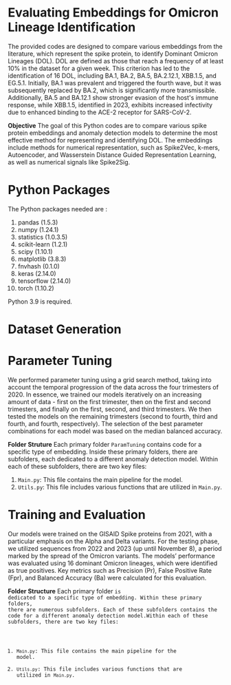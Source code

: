 # Evaluating Embeddings for Omicron Lineage Identification
The provided codes are designed to compare various embeddings from the literature, which represent the spike protein, to identify Dominant Omicron Lineages (DOL). DOL are defined as those that reach a frequency of at least 10% in the dataset for a given week. This criterion has led to the identification of 16 DOL, including BA.1, BA.2, BA.5, BA.2.12.1, XBB.1.5, and EG.5.1. Initially, BA.1 was prevalent and triggered the fourth wave, but it was subsequently replaced by BA.2, which is significantly more transmissible. Additionally, BA.5 and BA.12.1 show stronger evasion of the host's immune response, while XBB.1.5, identified in 2023, exhibits increased infectivity due to enhanced binding to the ACE-2 receptor for SARS-CoV-2.

**Objective**
The goal of this Python codes are to compare various spike protein embeddings and anomaly detection models to determine the most effective method for representing and identifying DOL. The embeddings include methods for numerical representation, such as Spike2Vec, k-mers, Autoencoder, and Wasserstein Distance Guided Representation Learning, as well as numerical signals like Spike2Sig.

# Python Packages
The Python packages needed are : 
1. pandas (1.5.3)
2. numpy (1.24.1)
3. statistics (1.0.3.5)
4. scikit-learn (1.2.1)
5. scipy (1.10.1)
6. matplotlib (3.8.3)
7. fnvhash (0.1.0)
8. keras (2.14.0)
9. tensorflow (2.14.0)
10. torch (1.10.2)


Python 3.9 is required.

# Dataset Generation

# Parameter Tuning 
We performed parameter tuning using a grid search method, taking into account the temporal progression of the data across the four trimesters of 2020. In essence, we trained our models iteratively on an increasing amount of data - first on the first trimester, then on the first and second trimesters, and finally on the first, second, and third trimesters. We then tested the models on the remaining trimesters (second to fourth, third and fourth, and fourth, respectively). The selection of the best parameter combinations for each model was based on the median balanced accuracy.

**Folder Struture**
Each primary folder <code>ParamTuning</code> contains code for a specific type of embedding. Inside these primary folders, there are subfolders, each dedicated to a different anomaly detection model. Within each of these subfolders, there are two key files:

1) <code>Main.py</code>: This file contains the main pipeline for the model.
2) <code>Utils.py</code>: This file includes various functions that are utilized in <code>Main.py</code>.

# Training and Evaluation
Our models were trained on the GISAID Spike proteins from 2021, with a particular emphasis on the Alpha and Delta variants. For the testing phase, we utilized sequences from 2022 and 2023 (up until November 8), a period marked by the spread of the Omicron variants. The models’ performance was evaluated using 16 dominant Omicron lineages, which were identified as true positives. Key metrics such as Precision (Pr), False Positive Rate (Fpr), and Balanced Accuracy (Ba) were calculated for this evaluation.

**Folder Structure**
Each primary folder <code>is dedicated to a specific type of embedding. Within these primary folders, there are numerous subfolders. Each of these subfolders contains the code for a different anomaly detection model.Within each of these subfolders, there are two key files:

1) <code>Main.py</code>: This file contains the main pipeline for the model.
2) <code>Utils.py</code>: This file includes various functions that are utilized in <code>Main.py</code>.





